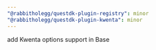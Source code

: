 ```yaml
---
"@rabbitholegg/questdk-plugin-registry": minor
"@rabbitholegg/questdk-plugin-kwenta": minor
---
```


add Kwenta options support in Base
